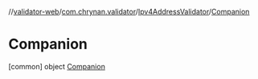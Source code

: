 //[validator-web](../../../../index.md)/[com.chrynan.validator](../../index.md)/[Ipv4AddressValidator](../index.md)/[Companion](index.md)



# Companion  
 [common] object [Companion](index.md)   

